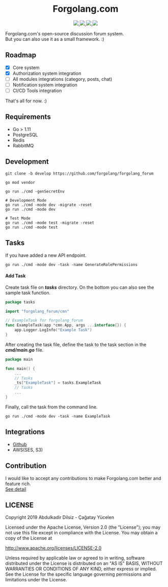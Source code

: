  <h1 align="center">Forgolang.com</h1>
 <p align="center">
   <a href="https://travis-ci.org/forgolang/forgolang_forum">
    <img src="https://travis-ci.org/forgolang/forgolang_forum.svg?branch=master"/>
   </a>
   <a href="https://github.com/forgolang/forgolang_forum/blob/master/LICENSE">
    <img src="https://img.shields.io/github/license/forgolang/forgolang_forum"/>
   </a>
   <a href="https://codecov.io/gh/forgolang/forgolang_forum">
     <img src="https://codecov.io/gh/forgolang/forgolang_forum/branch/master/graph/badge.svg" />
   </a>
   <a href="https://goreportcard.com/report/github.com/forgolang/forgolang_forum">
    <img src="https://goreportcard.com/badge/github.com/forgolang/forgolang_forum"/>
   </a>
 </p>

Forgolang.com's open-source discussion forum system.\
But you can also use it as a small framework. :)

## Roadmap
 - [x] Core system
 - [x] Authorization system integration
 - [ ] All modules integrations (category, posts, chat)
 - [ ] Notification system integration
 - [ ] CI/CD Tools integration

That's all for now. :)

## Requirements
 - Go > 1.11
 - PostgreSQL
 - Redis 
 - RabbitMQ

## Development
```shell script
git clone -b develop https://github.com/forgolang/forgolang_forum

go mod vendor

go run ./cmd -genSecretEnv

# Development Mode
go run ./cmd -mode dev -migrate -reset
go run ./cmd -mode dev

# Test Mode
go run ./cmd -mode test -migrate -reset
go run ./cmd -mode test
```

## Tasks
If you have added a new API endpoint.
```shell script
go run ./cmd -mode dev -task -name GenerateRolePermissions
```
#### Add Task
Create task file on ***tasks*** directory. On the bottom you can also see the sample task function.
```go
package tasks

import "forgolang_forum/cmn"

// ExampleTask for forgolang_forum
func ExampleTask(app *cmn.App, args ...interface{}) {
    app.Logger.LogInfo("Example Task")
}
```

After creating the task file, define the task to the task section in the ***cmd/main.go*** file.
```go
package main

func main() {
    ...
    // Tasks
    _ts["ExampleTask"] = tasks.ExampleTask
    // Tasks
    ...
}
```
Finally, call the task from the command line.
```shell script
go run ./cmd -mode dev -task -name ExampleTask
```

## Integrations
 - [Github](docs/integrations.md)
 - AWS(SES, S3)

## Contribution
I would like to accept any contributions to make Forgolang.com better and feature rich.\
[See detail](docs/contributions.md)

## LICENSE

Copyright 2019 Abdulkadir Dilsiz - Çağatay Yücelen

Licensed under the Apache License, Version 2.0 (the "License");
you may not use this file except in compliance with the License.
You may obtain a copy of the License at

   http://www.apache.org/licenses/LICENSE-2.0

Unless required by applicable law or agreed to in writing, software
distributed under the License is distributed on an "AS IS" BASIS,
WITHOUT WARRANTIES OR CONDITIONS OF ANY KIND, either express or implied.
See the License for the specific language governing permissions and
limitations under the License.
